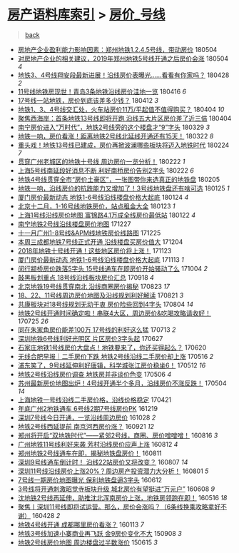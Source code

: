 [房产语料库索引](../../README.md)  > [房价_号线](房价_号线.md)
====
> [back](../README.md)

- [房地产企业盈利能力影响因素：郑州地铁1.2.4.5号线，带动房价](http://jkwz.applinzi.com/ittc/7099173226511074321.html#%E6%88%BF%E5%9C%B0%E4%BA%A7%E4%BC%81%E4%B8%9A%E7%9B%88%E5%88%A9%E8%83%BD%E5%8A%9B%E5%BD%B1%E5%93%8D%E5%9B%A0%E7%B4%A0%EF%BC%9A%E9%83%91%E5%B7%9E%E5%9C%B0%E9%93%811.2.4.5%E5%8F%B7%E7%BA%BF%EF%BC%8C%E5%B8%A6%E5%8A%A8%E6%88%BF%E4%BB%B7) 180504  
- [对房地产企业的相关建议，2019年郑州地铁5号线开通之后房价会涨](http://jkwz.applinzi.com/ittc/7099167464455930890.html#%E5%AF%B9%E6%88%BF%E5%9C%B0%E4%BA%A7%E4%BC%81%E4%B8%9A%E7%9A%84%E7%9B%B8%E5%85%B3%E5%BB%BA%E8%AE%AE%EF%BC%8C2019%E5%B9%B4%E9%83%91%E5%B7%9E%E5%9C%B0%E9%93%815%E5%8F%B7%E7%BA%BF%E5%BC%80%E9%80%9A%E4%B9%8B%E5%90%8E%E6%88%BF%E4%BB%B7%E4%BC%9A%E6%B6%A8) 180504 *4* 
- [地铁3、4号线翔安段最新进展！沿线房价表曝光……看看有你家吗？](http://jkwz.applinzi.com/ittc/7096993078630155270.html#%E5%9C%B0%E9%93%813%E3%80%814%E5%8F%B7%E7%BA%BF%E7%BF%94%E5%AE%89%E6%AE%B5%E6%9C%80%E6%96%B0%E8%BF%9B%E5%B1%95%EF%BC%81%E6%B2%BF%E7%BA%BF%E6%88%BF%E4%BB%B7%E8%A1%A8%E6%9B%9D%E5%85%89%E2%80%A6%E2%80%A6%E7%9C%8B%E7%9C%8B%E6%9C%89%E4%BD%A0%E5%AE%B6%E5%90%97%EF%BC%9F) 180428 *2* 
- [11号线地铁房现世！青岛3条地铁沿线房价洼地一览](http://jkwz.applinzi.com/ittc/7092514014825546769.html#11%E5%8F%B7%E7%BA%BF%E5%9C%B0%E9%93%81%E6%88%BF%E7%8E%B0%E4%B8%96%EF%BC%81%E9%9D%92%E5%B2%9B3%E6%9D%A1%E5%9C%B0%E9%93%81%E6%B2%BF%E7%BA%BF%E6%88%BF%E4%BB%B7%E6%B4%BC%E5%9C%B0%E4%B8%80%E8%A7%88) 180416 *6* 
- [17号线一站地铁，房价到底该差多少钱？](http://jkwz.applinzi.com/ittc/7091024202750755857.html#17%E5%8F%B7%E7%BA%BF%E4%B8%80%E7%AB%99%E5%9C%B0%E9%93%81%EF%BC%8C%E6%88%BF%E4%BB%B7%E5%88%B0%E5%BA%95%E8%AF%A5%E5%B7%AE%E5%A4%9A%E5%B0%91%E9%92%B1%EF%BC%9F) 180412 *3* 
- [地铁1、3、4号线交汇处，火车站房价11万/平起值不值得购买？](http://jkwz.applinzi.com/ittc/7088049588097516551.html#%E5%9C%B0%E9%93%811%E3%80%813%E3%80%814%E5%8F%B7%E7%BA%BF%E4%BA%A4%E6%B1%87%E5%A4%84%EF%BC%8C%E7%81%AB%E8%BD%A6%E7%AB%99%E6%88%BF%E4%BB%B711%E4%B8%87%2F%E5%B9%B3%E8%B5%B7%E5%80%BC%E4%B8%8D%E5%80%BC%E5%BE%97%E8%B4%AD%E4%B9%B0%EF%BC%9F) 180404 *10* 
- [聚焦西海岸：首条地铁13号线即将开跑 沿线五大片区房价差了近三倍](http://jkwz.applinzi.com/ittc/7088039633067967504.html#%E8%81%9A%E7%84%A6%E8%A5%BF%E6%B5%B7%E5%B2%B8%EF%BC%9A%E9%A6%96%E6%9D%A1%E5%9C%B0%E9%93%8113%E5%8F%B7%E7%BA%BF%E5%8D%B3%E5%B0%86%E5%BC%80%E8%B7%91+%E6%B2%BF%E7%BA%BF%E4%BA%94%E5%A4%A7%E7%89%87%E5%8C%BA%E6%88%BF%E4%BB%B7%E5%B7%AE%E4%BA%86%E8%BF%91%E4%B8%89%E5%80%8D) 180404  
- [南宁房价进入“万时代”，地铁2号线旁的这个楼盘才“9”字头](http://jkwz.applinzi.com/ittc/7085946989663749131.html#%E5%8D%97%E5%AE%81%E6%88%BF%E4%BB%B7%E8%BF%9B%E5%85%A5%E2%80%9C%E4%B8%87%E6%97%B6%E4%BB%A3%E2%80%9D%EF%BC%8C%E5%9C%B0%E9%93%812%E5%8F%B7%E7%BA%BF%E6%97%81%E7%9A%84%E8%BF%99%E4%B8%AA%E6%A5%BC%E7%9B%98%E6%89%8D%E2%80%9C9%E2%80%9D%E5%AD%97%E5%A4%B4) 180329 *3* 
- [地铁一响，房价看涨！距离地铁2号线北延线开通还有15天！](http://jkwz.applinzi.com/ittc/7083305350172509201.html#%E5%9C%B0%E9%93%81%E4%B8%80%E5%93%8D%EF%BC%8C%E6%88%BF%E4%BB%B7%E7%9C%8B%E6%B6%A8%EF%BC%81%E8%B7%9D%E7%A6%BB%E5%9C%B0%E9%93%812%E5%8F%B7%E7%BA%BF%E5%8C%97%E5%BB%B6%E7%BA%BF%E5%BC%80%E9%80%9A%E8%BF%98%E6%9C%8915%E5%A4%A9%EF%BC%81) 180322 *8* 
- [重头戏！地铁13号线已建成，房价再掀波澜哪些板块将迈入地铁时代](http://jkwz.applinzi.com/ittc/7073575605948122123.html#%E9%87%8D%E5%A4%B4%E6%88%8F%EF%BC%81%E5%9C%B0%E9%93%8113%E5%8F%B7%E7%BA%BF%E5%B7%B2%E5%BB%BA%E6%88%90%EF%BC%8C%E6%88%BF%E4%BB%B7%E5%86%8D%E6%8E%80%E6%B3%A2%E6%BE%9C%E5%93%AA%E4%BA%9B%E6%9D%BF%E5%9D%97%E5%B0%86%E8%BF%88%E5%85%A5%E5%9C%B0%E9%93%81%E6%97%B6%E4%BB%A3) 180224 *7* 
- [贯穿广州老城区的地铁十号线 周边房价一览分析！](http://jkwz.applinzi.com/ittc/7072892450295514122.html#%E8%B4%AF%E7%A9%BF%E5%B9%BF%E5%B7%9E%E8%80%81%E5%9F%8E%E5%8C%BA%E7%9A%84%E5%9C%B0%E9%93%81%E5%8D%81%E5%8F%B7%E7%BA%BF+%E5%91%A8%E8%BE%B9%E6%88%BF%E4%BB%B7%E4%B8%80%E8%A7%88%E5%88%86%E6%9E%90%EF%BC%81) 180222 *1* 
- [上海5号线南延段好消息不断 利好南桥房价告别2字头](http://jkwz.applinzi.com/ittc/7072859554012726282.html#%E4%B8%8A%E6%B5%B75%E5%8F%B7%E7%BA%BF%E5%8D%97%E5%BB%B6%E6%AE%B5%E5%A5%BD%E6%B6%88%E6%81%AF%E4%B8%8D%E6%96%AD+%E5%88%A9%E5%A5%BD%E5%8D%97%E6%A1%A5%E6%88%BF%E4%BB%B7%E5%91%8A%E5%88%AB2%E5%AD%97%E5%A4%B4) 180222 *6* 
- [地铁4号线贯穿全市“房价土豪区”，一张图带你来选真正的地铁盘](http://jkwz.applinzi.com/ittc/7066523981073351687.html#%E5%9C%B0%E9%93%814%E5%8F%B7%E7%BA%BF%E8%B4%AF%E7%A9%BF%E5%85%A8%E5%B8%82%E2%80%9C%E6%88%BF%E4%BB%B7%E5%9C%9F%E8%B1%AA%E5%8C%BA%E2%80%9D%EF%BC%8C%E4%B8%80%E5%BC%A0%E5%9B%BE%E5%B8%A6%E4%BD%A0%E6%9D%A5%E9%80%89%E7%9C%9F%E6%AD%A3%E7%9A%84%E5%9C%B0%E9%93%81%E7%9B%98) 180205  
- [地铁一响，沿线房价的抗跌能力又增加了！3号线地铁盘还有啥可选](http://jkwz.applinzi.com/ittc/7062567042501051399.html#%E5%9C%B0%E9%93%81%E4%B8%80%E5%93%8D%EF%BC%8C%E6%B2%BF%E7%BA%BF%E6%88%BF%E4%BB%B7%E7%9A%84%E6%8A%97%E8%B7%8C%E8%83%BD%E5%8A%9B%E5%8F%88%E5%A2%9E%E5%8A%A0%E4%BA%86%EF%BC%813%E5%8F%B7%E7%BA%BF%E5%9C%B0%E9%93%81%E7%9B%98%E8%BF%98%E6%9C%89%E5%95%A5%E5%8F%AF%E9%80%89) 180125 *1* 
- [厦门房价最新动态 地铁1-6号线沿线楼盘价格大起底](http://jkwz.applinzi.com/ittc/7062093352109868048.html#%E5%8E%A6%E9%97%A8%E6%88%BF%E4%BB%B7%E6%9C%80%E6%96%B0%E5%8A%A8%E6%80%81+%E5%9C%B0%E9%93%811-6%E5%8F%B7%E7%BA%BF%E6%B2%BF%E7%BA%BF%E6%A5%BC%E7%9B%98%E4%BB%B7%E6%A0%BC%E5%A4%A7%E8%B5%B7%E5%BA%95) 180124 *4* 
- [北京十二月，1-16号线地铁房价，站点租金大全](http://jkwz.applinzi.com/ittc/7061831321930695690.html#%E5%8C%97%E4%BA%AC%E5%8D%81%E4%BA%8C%E6%9C%88%EF%BC%8C1-16%E5%8F%B7%E7%BA%BF%E5%9C%B0%E9%93%81%E6%88%BF%E4%BB%B7%EF%BC%8C%E7%AB%99%E7%82%B9%E7%A7%9F%E9%87%91%E5%A4%A7%E5%85%A8) 180123 *1* 
- [上海1号线沿线房价地图 富锦路4.1万成全线房价最低站](http://jkwz.applinzi.com/ittc/7061434356743013382.html#%E4%B8%8A%E6%B5%B71%E5%8F%B7%E7%BA%BF%E6%B2%BF%E7%BA%BF%E6%88%BF%E4%BB%B7%E5%9C%B0%E5%9B%BE+%E5%AF%8C%E9%94%A6%E8%B7%AF4.1%E4%B8%87%E6%88%90%E5%85%A8%E7%BA%BF%E6%88%BF%E4%BB%B7%E6%9C%80%E4%BD%8E%E7%AB%99) 180122 *4* 
- [南宁地铁2号线沿线楼盘房价地图](http://jkwz.applinzi.com/ittc/7051688538444137489.html#%E5%8D%97%E5%AE%81%E5%9C%B0%E9%93%812%E5%8F%B7%E7%BA%BF%E6%B2%BF%E7%BA%BF%E6%A5%BC%E7%9B%98%E6%88%BF%E4%BB%B7%E5%9C%B0%E5%9B%BE) 171227  
- [十一月广州1-8号线&amp;APM线地铁房价线路图](http://jkwz.applinzi.com/ittc/7051030952954823696.html#%E5%8D%81%E4%B8%80%E6%9C%88%E5%B9%BF%E5%B7%9E1-8%E5%8F%B7%E7%BA%BF%26amp%3BAPM%E7%BA%BF%E5%9C%B0%E9%93%81%E6%88%BF%E4%BB%B7%E7%BA%BF%E8%B7%AF%E5%9B%BE) 171225  
- [本周三成都地铁7号线正式开通   沿线楼盘买房价值大](http://jkwz.applinzi.com/ittc/7043172254370759697.html#%E6%9C%AC%E5%91%A8%E4%B8%89%E6%88%90%E9%83%BD%E5%9C%B0%E9%93%817%E5%8F%B7%E7%BA%BF%E6%AD%A3%E5%BC%8F%E5%BC%80%E9%80%9A+++%E6%B2%BF%E7%BA%BF%E6%A5%BC%E7%9B%98%E4%B9%B0%E6%88%BF%E4%BB%B7%E5%80%BC%E5%A4%A7) 171204  
- [2018年地铁十号线开通！这些地区房价将上涨！](http://jkwz.applinzi.com/ittc/7039067798892971024.html#2018%E5%B9%B4%E5%9C%B0%E9%93%81%E5%8D%81%E5%8F%B7%E7%BA%BF%E5%BC%80%E9%80%9A%EF%BC%81%E8%BF%99%E4%BA%9B%E5%9C%B0%E5%8C%BA%E6%88%BF%E4%BB%B7%E5%B0%86%E4%B8%8A%E6%B6%A8%EF%BC%81) 171123  
- [厦门房价最新动态 地铁1-6号线沿线楼盘价格大起底](http://jkwz.applinzi.com/ittc/7035385248978830352.html#%E5%8E%A6%E9%97%A8%E6%88%BF%E4%BB%B7%E6%9C%80%E6%96%B0%E5%8A%A8%E6%80%81+%E5%9C%B0%E9%93%811-6%E5%8F%B7%E7%BA%BF%E6%B2%BF%E7%BA%BF%E6%A5%BC%E7%9B%98%E4%BB%B7%E6%A0%BC%E5%A4%A7%E8%B5%B7%E5%BA%95) 171113 *1* 
- [闵行颛桥房价跌落5字头 15号线通车在即房价开始骚动了么](http://jkwz.applinzi.com/ittc/7020490117507187728.html#%E9%97%B5%E8%A1%8C%E9%A2%9B%E6%A1%A5%E6%88%BF%E4%BB%B7%E8%B7%8C%E8%90%BD5%E5%AD%97%E5%A4%B4+15%E5%8F%B7%E7%BA%BF%E9%80%9A%E8%BD%A6%E5%9C%A8%E5%8D%B3%E6%88%BF%E4%BB%B7%E5%BC%80%E5%A7%8B%E9%AA%9A%E5%8A%A8%E4%BA%86%E4%B9%88) 171004 *2* 
- [敲黑板划重点 18号线沿线板块房价汇总](http://jkwz.applinzi.com/ittc/7014592552009991185.html#%E6%95%B2%E9%BB%91%E6%9D%BF%E5%88%92%E9%87%8D%E7%82%B9+18%E5%8F%B7%E7%BA%BF%E6%B2%BF%E7%BA%BF%E6%9D%BF%E5%9D%97%E6%88%BF%E4%BB%B7%E6%B1%87%E6%80%BB) 170918 *4* 
- [北京地铁19号线贯穿南北 沿线商圈房价揭秘](http://jkwz.applinzi.com/ittc/7005054541551371280.html#%E5%8C%97%E4%BA%AC%E5%9C%B0%E9%93%8119%E5%8F%B7%E7%BA%BF%E8%B4%AF%E7%A9%BF%E5%8D%97%E5%8C%97+%E6%B2%BF%E7%BA%BF%E5%95%86%E5%9C%88%E6%88%BF%E4%BB%B7%E6%8F%AD%E7%A7%98) 170823 *17* 
- [18、22、11号线周边房价地图及沿线规划利好解读](http://jkwz.applinzi.com/ittc/7004187730362500112.html#18%E3%80%8122%E3%80%8111%E5%8F%B7%E7%BA%BF%E5%91%A8%E8%BE%B9%E6%88%BF%E4%BB%B7%E5%9C%B0%E5%9B%BE%E5%8F%8A%E6%B2%BF%E7%BA%BF%E8%A7%84%E5%88%92%E5%88%A9%E5%A5%BD%E8%A7%A3%E8%AF%BB) 170821 *3* 
- [共康板块对18号线规划无动于衷 房价险些回到4字头](http://jkwz.applinzi.com/ittc/6997854444166054929.html#%E5%85%B1%E5%BA%B7%E6%9D%BF%E5%9D%97%E5%AF%B918%E5%8F%B7%E7%BA%BF%E8%A7%84%E5%88%92%E6%97%A0%E5%8A%A8%E4%BA%8E%E8%A1%B7+%E6%88%BF%E4%BB%B7%E9%99%A9%E4%BA%9B%E5%9B%9E%E5%88%B04%E5%AD%97%E5%A4%B4) 170804 *14* 
- [地铁2号线开通时间确定啦！串联4大区，周边房价&amp;吃喝攻略请收好！](http://jkwz.applinzi.com/ittc/6994237754148652048.html#%E5%9C%B0%E9%93%812%E5%8F%B7%E7%BA%BF%E5%BC%80%E9%80%9A%E6%97%B6%E9%97%B4%E7%A1%AE%E5%AE%9A%E5%95%A6%EF%BC%81%E4%B8%B2%E8%81%944%E5%A4%A7%E5%8C%BA%EF%BC%8C%E5%91%A8%E8%BE%B9%E6%88%BF%E4%BB%B7%26amp%3B%E5%90%83%E5%96%9D%E6%94%BB%E7%95%A5%E8%AF%B7%E6%94%B6%E5%A5%BD%EF%BC%81) 170725 *26* 
- [同在朱家角房价能差100万 17号线的利好这么猛](http://jkwz.applinzi.com/ittc/6989724953124275216.html#%E5%90%8C%E5%9C%A8%E6%9C%B1%E5%AE%B6%E8%A7%92%E6%88%BF%E4%BB%B7%E8%83%BD%E5%B7%AE100%E4%B8%87+17%E5%8F%B7%E7%BA%BF%E7%9A%84%E5%88%A9%E5%A5%BD%E8%BF%99%E4%B9%88%E7%8C%9B) 170713 *2* 
- [深圳地铁6号线利好光明区 片区房价3字头起](http://jkwz.applinzi.com/ittc/6983874797044761605.html#%E6%B7%B1%E5%9C%B3%E5%9C%B0%E9%93%816%E5%8F%B7%E7%BA%BF%E5%88%A9%E5%A5%BD%E5%85%89%E6%98%8E%E5%8C%BA+%E7%89%87%E5%8C%BA%E6%88%BF%E4%BB%B73%E5%AD%97%E5%A4%B4%E8%B5%B7) 170627  
- [石家庄地铁1号线房价大盘点！地铁要来了，你还买得起么？](http://jkwz.applinzi.com/ittc/6981175623530578948.html#%E7%9F%B3%E5%AE%B6%E5%BA%84%E5%9C%B0%E9%93%811%E5%8F%B7%E7%BA%BF%E6%88%BF%E4%BB%B7%E5%A4%A7%E7%9B%98%E7%82%B9%EF%BC%81%E5%9C%B0%E9%93%81%E8%A6%81%E6%9D%A5%E4%BA%86%EF%BC%8C%E4%BD%A0%E8%BF%98%E4%B9%B0%E5%BE%97%E8%B5%B7%E4%B9%88%EF%BC%9F) 170620  
- [无线合肥早报｜二手房价下跌 地铁2号线沿线二手房价却上涨](http://jkwz.applinzi.com/ittc/6968153539711861764.html#%E6%97%A0%E7%BA%BF%E5%90%88%E8%82%A5%E6%97%A9%E6%8A%A5%EF%BD%9C%E4%BA%8C%E6%89%8B%E6%88%BF%E4%BB%B7%E4%B8%8B%E8%B7%8C+%E5%9C%B0%E9%93%812%E5%8F%B7%E7%BA%BF%E6%B2%BF%E7%BA%BF%E4%BA%8C%E6%89%8B%E6%88%BF%E4%BB%B7%E5%8D%B4%E4%B8%8A%E6%B6%A8) 170516 *2* 
- [浦东笑了，9号线延伸利好唐镇，科学城张江房价稳坐6！](http://jkwz.applinzi.com/ittc/6966764309001536516.html#%E6%B5%A6%E4%B8%9C%E7%AC%91%E4%BA%86%EF%BC%8C9%E5%8F%B7%E7%BA%BF%E5%BB%B6%E4%BC%B8%E5%88%A9%E5%A5%BD%E5%94%90%E9%95%87%EF%BC%8C%E7%A7%91%E5%AD%A6%E5%9F%8E%E5%BC%A0%E6%B1%9F%E6%88%BF%E4%BB%B7%E7%A8%B3%E5%9D%906%EF%BC%81) 170512 *16* 
- [地铁2号线沿线房价调查 地铁房并非谈价色变](http://jkwz.applinzi.com/ittc/6964510333396845573.html#%E5%9C%B0%E9%93%812%E5%8F%B7%E7%BA%BF%E6%B2%BF%E7%BA%BF%E6%88%BF%E4%BB%B7%E8%B0%83%E6%9F%A5+%E5%9C%B0%E9%93%81%E6%88%BF%E5%B9%B6%E9%9D%9E%E8%B0%88%E4%BB%B7%E8%89%B2%E5%8F%98) 170506 *4* 
- [苏州最新房价地图出炉！4号线开通半个多月，沿线房价不涨反跌！](http://jkwz.applinzi.com/ittc/6963927035880670213.html#%E8%8B%8F%E5%B7%9E%E6%9C%80%E6%96%B0%E6%88%BF%E4%BB%B7%E5%9C%B0%E5%9B%BE%E5%87%BA%E7%82%89%EF%BC%814%E5%8F%B7%E7%BA%BF%E5%BC%80%E9%80%9A%E5%8D%8A%E4%B8%AA%E5%A4%9A%E6%9C%88%EF%BC%8C%E6%B2%BF%E7%BA%BF%E6%88%BF%E4%BB%B7%E4%B8%8D%E6%B6%A8%E5%8F%8D%E8%B7%8C%EF%BC%81) 170504 *14* 
- [上海地铁一号线沿线二手房价格，沿线价格稳定](http://jkwz.applinzi.com/ittc/6959022548284081156.html#%E4%B8%8A%E6%B5%B7%E5%9C%B0%E9%93%81%E4%B8%80%E5%8F%B7%E7%BA%BF%E6%B2%BF%E7%BA%BF%E4%BA%8C%E6%89%8B%E6%88%BF%E4%BB%B7%E6%A0%BC%EF%BC%8C%E6%B2%BF%E7%BA%BF%E4%BB%B7%E6%A0%BC%E7%A8%B3%E5%AE%9A) 170421  
- [年底广州2地铁通车 6号线2期7号线房价PK](http://jkwz.applinzi.com/ittc/6913278091400315908.html#%E5%B9%B4%E5%BA%95%E5%B9%BF%E5%B7%9E2%E5%9C%B0%E9%93%81%E9%80%9A%E8%BD%A6+6%E5%8F%B7%E7%BA%BF2%E6%9C%9F7%E5%8F%B7%E7%BA%BF%E6%88%BF%E4%BB%B7PK) 161219  
- [深圳7号线今日开通，一览沿线周边房价](http://jkwz.applinzi.com/ittc/6894067340831884292.html#%E6%B7%B1%E5%9C%B37%E5%8F%B7%E7%BA%BF%E4%BB%8A%E6%97%A5%E5%BC%80%E9%80%9A%EF%BC%8C%E4%B8%80%E8%A7%88%E6%B2%BF%E7%BA%BF%E5%91%A8%E8%BE%B9%E6%88%BF%E4%BB%B7) 161028 *2* 
- [地铁2号线西延提前 南京河西房价涨？](http://jkwz.applinzi.com/ittc/6880381512603665412.html#%E5%9C%B0%E9%93%812%E5%8F%B7%E7%BA%BF%E8%A5%BF%E5%BB%B6%E6%8F%90%E5%89%8D+%E5%8D%97%E4%BA%AC%E6%B2%B3%E8%A5%BF%E6%88%BF%E4%BB%B7%E6%B6%A8%EF%BC%9F) 160921 *12* 
- [郑州将开启“双地铁时代”——紧邻2号线，商圈、房价噌噌噌！](http://jkwz.applinzi.com/ittc/6867023439604483077.html#%E9%83%91%E5%B7%9E%E5%B0%86%E5%BC%80%E5%90%AF%E2%80%9C%E5%8F%8C%E5%9C%B0%E9%93%81%E6%97%B6%E4%BB%A3%E2%80%9D%E2%80%94%E2%80%94%E7%B4%A7%E9%82%BB2%E5%8F%B7%E7%BA%BF%EF%BC%8C%E5%95%86%E5%9C%88%E3%80%81%E6%88%BF%E4%BB%B7%E5%99%8C%E5%99%8C%E5%99%8C%EF%BC%81) 160816 *3* 
- [广州地铁11号线利好来袭 芳村沿线房价应声上涨](http://jkwz.applinzi.com/ittc/6865422355869991940.html#%E5%B9%BF%E5%B7%9E%E5%9C%B0%E9%93%8111%E5%8F%B7%E7%BA%BF%E5%88%A9%E5%A5%BD%E6%9D%A5%E8%A2%AD+%E8%8A%B3%E6%9D%91%E6%B2%BF%E7%BA%BF%E6%88%BF%E4%BB%B7%E5%BA%94%E5%A3%B0%E4%B8%8A%E6%B6%A8) 160812 *4* 
- [郑州地铁2号线通车在即，揭秘地铁盘房价！](http://jkwz.applinzi.com/ittc/6865023485440689156.html#%E9%83%91%E5%B7%9E%E5%9C%B0%E9%93%812%E5%8F%B7%E7%BA%BF%E9%80%9A%E8%BD%A6%E5%9C%A8%E5%8D%B3%EF%BC%8C%E6%8F%AD%E7%A7%98%E5%9C%B0%E9%93%81%E7%9B%98%E6%88%BF%E4%BB%B7%EF%BC%81) 160811  
- [深圳9号线通车倒计时！ 沿线22站房价又将改变？](http://jkwz.applinzi.com/ittc/6863631290670253061.html#%E6%B7%B1%E5%9C%B39%E5%8F%B7%E7%BA%BF%E9%80%9A%E8%BD%A6%E5%80%92%E8%AE%A1%E6%97%B6%EF%BC%81+%E6%B2%BF%E7%BA%BF22%E7%AB%99%E6%88%BF%E4%BB%B7%E5%8F%88%E5%B0%86%E6%94%B9%E5%8F%98%EF%BC%9F) 160807 *14* 
- [深圳11号线沿线房价上涨20%？周边房产投资潜力大分析！](http://jkwz.applinzi.com/ittc/6861443923783975941.html#%E6%B7%B1%E5%9C%B311%E5%8F%B7%E7%BA%BF%E6%B2%BF%E7%BA%BF%E6%88%BF%E4%BB%B7%E4%B8%8A%E6%B6%A820%25%EF%BC%9F%E5%91%A8%E8%BE%B9%E6%88%BF%E4%BA%A7%E6%8A%95%E8%B5%84%E6%BD%9C%E5%8A%9B%E5%A4%A7%E5%88%86%E6%9E%90%EF%BC%81) 160801 *5* 
- [7号线一期房价地图曝光 保利地铁盘逼3字头](http://jkwz.applinzi.com/ittc/6842897536901448708.html#7%E5%8F%B7%E7%BA%BF%E4%B8%80%E6%9C%9F%E6%88%BF%E4%BB%B7%E5%9C%B0%E5%9B%BE%E6%9B%9D%E5%85%89+%E4%BF%9D%E5%88%A9%E5%9C%B0%E9%93%81%E7%9B%98%E9%80%BC3%E5%AD%97%E5%A4%B4) 160612  
- [3号线将开通刺激昭觉寺板块升级 城北房价有望挺进“万元户”](http://jkwz.applinzi.com/ittc/6841368495711060997.html#3%E5%8F%B7%E7%BA%BF%E5%B0%86%E5%BC%80%E9%80%9A%E5%88%BA%E6%BF%80%E6%98%AD%E8%A7%89%E5%AF%BA%E6%9D%BF%E5%9D%97%E5%8D%87%E7%BA%A7+%E5%9F%8E%E5%8C%97%E6%88%BF%E4%BB%B7%E6%9C%89%E6%9C%9B%E6%8C%BA%E8%BF%9B%E2%80%9C%E4%B8%87%E5%85%83%E6%88%B7%E2%80%9D) 160608 *9* 
- [沈地铁2号线再延伸，助推沈北浑南房价上涨，地铁房领跑在即！](http://jkwz.applinzi.com/ittc/6832866669558760452.html#%E6%B2%88%E5%9C%B0%E9%93%812%E5%8F%B7%E7%BA%BF%E5%86%8D%E5%BB%B6%E4%BC%B8%EF%BC%8C%E5%8A%A9%E6%8E%A8%E6%B2%88%E5%8C%97%E6%B5%91%E5%8D%97%E6%88%BF%E4%BB%B7%E4%B8%8A%E6%B6%A8%EF%BC%8C%E5%9C%B0%E9%93%81%E6%88%BF%E9%A2%86%E8%B7%91%E5%9C%A8%E5%8D%B3%EF%BC%81) 160516 *18* 
- [聚焦丨深圳11号线即将试运营。那么，房价会涨吗？（6条线换乘攻略拿好不谢）](http://jkwz.applinzi.com/ittc/6826121314209104901.html#%E8%81%9A%E7%84%A6%E4%B8%A8%E6%B7%B1%E5%9C%B311%E5%8F%B7%E7%BA%BF%E5%8D%B3%E5%B0%86%E8%AF%95%E8%BF%90%E8%90%A5%E3%80%82%E9%82%A3%E4%B9%88%EF%BC%8C%E6%88%BF%E4%BB%B7%E4%BC%9A%E6%B6%A8%E5%90%97%EF%BC%9F%EF%BC%886%E6%9D%A1%E7%BA%BF%E6%8D%A2%E4%B9%98%E6%94%BB%E7%95%A5%E6%8B%BF%E5%A5%BD%E4%B8%8D%E8%B0%A2%EF%BC%89) 160428 *2* 
- [地铁4号线开通 成都哪里房价看涨？](http://jkwz.applinzi.com/ittc/6786855750420923397.html#%E5%9C%B0%E9%93%814%E5%8F%B7%E7%BA%BF%E5%BC%80%E9%80%9A+%E6%88%90%E9%83%BD%E5%93%AA%E9%87%8C%E6%88%BF%E4%BB%B7%E7%9C%8B%E6%B6%A8%EF%BC%9F) 160113 *7* 
- [地铁3号线加速小寨商业再飞跃 金9房价变化不大](http://jkwz.applinzi.com/ittc/6739772761347294213.html#%E5%9C%B0%E9%93%813%E5%8F%B7%E7%BA%BF%E5%8A%A0%E9%80%9F%E5%B0%8F%E5%AF%A8%E5%95%86%E4%B8%9A%E5%86%8D%E9%A3%9E%E8%B7%83+%E9%87%919%E6%88%BF%E4%BB%B7%E5%8F%98%E5%8C%96%E4%B8%8D%E5%A4%A7) 150908 *3* 
- [地铁2号线房价地图 周边楼盘过半数涨价](http://jkwz.applinzi.com/ittc/547650611423164030.html#%E5%9C%B0%E9%93%812%E5%8F%B7%E7%BA%BF%E6%88%BF%E4%BB%B7%E5%9C%B0%E5%9B%BE+%E5%91%A8%E8%BE%B9%E6%A5%BC%E7%9B%98%E8%BF%87%E5%8D%8A%E6%95%B0%E6%B6%A8%E4%BB%B7) 150615 *3* 
